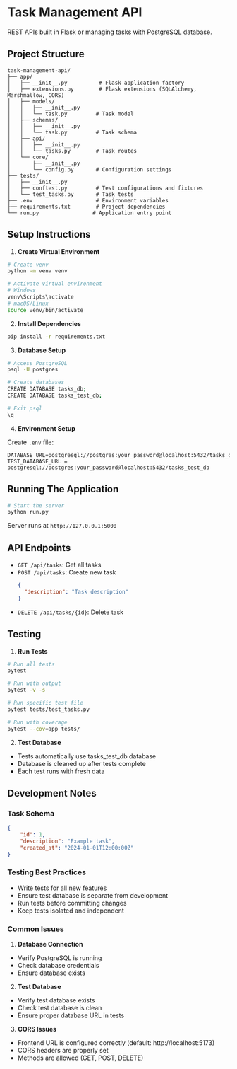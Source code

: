 # Task Management API

 REST APIs built in Flask or managing tasks with PostgreSQL database.

## Project Structure
```
task-management-api/
├── app/
│   ├── __init__.py          # Flask application factory
│   ├── extensions.py        # Flask extensions (SQLAlchemy, Marshmallow, CORS)
│   ├── models/             
│   │   ├── __init__.py
│   │   └── task.py         # Task model
│   ├── schemas/
│   │   ├── __init__.py
│   │   └── task.py         # Task schema
│   ├── api/
│   │   ├── __init__.py
│   │   └── tasks.py        # Task routes
│   └── core/
│       ├── __init__.py
│       └── config.py       # Configuration settings
├── tests/
│   ├── __init__.py
│   ├── conftest.py         # Test configurations and fixtures
│   └── test_tasks.py       # Task tests
├── .env                    # Environment variables
├── requirements.txt        # Project dependencies
└── run.py                 # Application entry point
```

## Setup Instructions

1. **Create Virtual Environment**
```bash
# Create venv
python -m venv venv

# Activate virtual environment
# Windows
venv\Scripts\activate
# macOS/Linux
source venv/bin/activate
```

2. **Install Dependencies**
```bash
pip install -r requirements.txt
```

3. **Database Setup**
```bash
# Access PostgreSQL
psql -U postgres

# Create databases
CREATE DATABASE tasks_db;
CREATE DATABASE tasks_test_db;

# Exit psql
\q
```

4. **Environment Setup**

Create `.env` file:
```env
DATABASE_URL=postgresql://postgres:your_password@localhost:5432/tasks_db
TEST_DATABASE_URL = postgresql://postgres:your_password@localhost:5432/tasks_test_db
```
## Running The Application

```bash
# Start the server
python run.py
```
Server runs at `http://127.0.0.1:5000`

## API Endpoints

- `GET /api/tasks`: Get all tasks
- `POST /api/tasks`: Create new task
  ```json
  {
    "description": "Task description"
  }
  ```
- `DELETE /api/tasks/{id}`: Delete task

## Testing

1. **Run Tests**
```bash
# Run all tests
pytest

# Run with output
pytest -v -s

# Run specific test file
pytest tests/test_tasks.py

# Run with coverage
pytest --cov=app tests/
```

2. **Test Database**
- Tests automatically use tasks_test_db database
- Database is cleaned up after tests complete
- Each test runs with fresh data

## Development Notes

### Task Schema
```json
{
    "id": 1,
    "description": "Example task",
    "created_at": "2024-01-01T12:00:00Z"
}
```

### Testing Best Practices
- Write tests for all new features
- Ensure test database is separate from development
- Run tests before committing changes
- Keep tests isolated and independent

### Common Issues

1. **Database Connection**
- Verify PostgreSQL is running
- Check database credentials
- Ensure database exists

2. **Test Database**
- Verify test database exists
- Check test database is clean
- Ensure proper database URL in tests

3. **CORS Issues**
- Frontend URL is configured correctly (default: http://localhost:5173)
- CORS headers are properly set
- Methods are allowed (GET, POST, DELETE)
